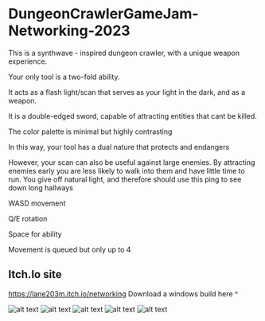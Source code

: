 # DungeonCrawlerGameJam-Networking-2023
This is a synthwave - inspired dungeon crawler, with a unique weapon experience.



Your only tool is a two-fold ability. 

It acts as a flash light/scan that serves as your light in the dark, and as a weapon.

It is a double-edged sword, capable of attracting entities that cant be killed. 

The color palette is minimal but highly contrasting 

In this way, your tool has a dual nature that protects and endangers 

However, your scan can also be useful against large enemies. By attracting enemies early you are less likely to walk into them and have little time to run.  You give off natural light, and therefore should use this ping to see down long hallways 



WASD movement

Q/E rotation

Space for ability

Movement is queued but only up to 4

## Itch.Io site
https://lane203m.itch.io/networking
Download a windows build here ^

![alt text](https://img.itch.zone/aW1hZ2UvMjAwNzgwNS8xMTgwNjE0Ny5wbmc=/original/eHDzIP.png)
![alt text](https://img.itch.zone/aW1hZ2UvMjAwNzgwNS8xMTgwNjE1MC5wbmc=/original/P2KQqL.png)
![alt text](https://img.itch.zone/aW1hZ2UvMjAwNzgwNS8xMTgwNjE0OS5wbmc=/original/AtBVYJ.png)
![alt text](https://img.itch.zone/aW1hZ2UvMjAwNzgwNS8xMTgwNjE1Ni5wbmc=/original/3RTViL.png)
![alt text](https://img.itch.zone/aW1hZ2UvMjAwNzgwNS8xMTgwNjE1Ny5wbmc=/original/6%2Bjhzz.png)
